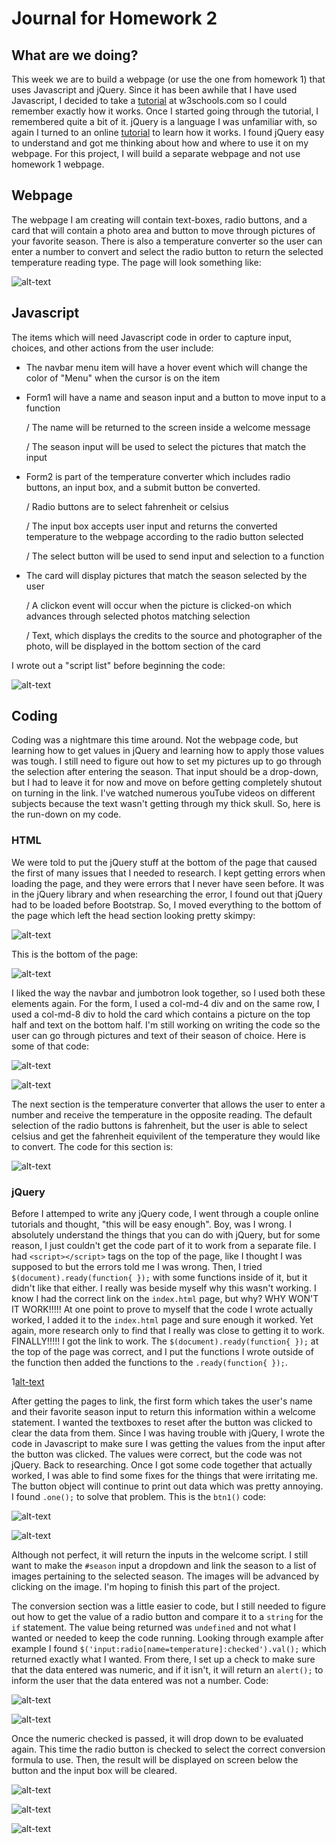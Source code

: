 # Journal for Homework 2

## What are we doing?

This week we are to build a webpage (or use the one from homework 1) that uses Javascript and jQuery. Since it has been awhile that I have used Javascript, I decided to take a [tutorial](https://www.w3schools.com/Js/) at w3schools.com so I could remember exactly how it works. Once I started going through the tutorial, I remembered quite a bit of it. jQuery is a language I was unfamiliar with, so again I turned to an online [tutorial](https://www.w3schools.com/jquery/default.asp) to learn how it works. I found jQuery easy to understand and got me thinking about how and where to use it on my webpage. For this project, I will build a separate webpage and not use homework 1 webpage.

## Webpage

The webpage I am creating will contain text-boxes, radio buttons, and a card that will contain a photo area and button to move through pictures of your favorite season. There is also a temperature converter so the user can enter a number to convert and select the radio button to return the selected temperature reading type.
The page will look something like: 

![alt-text](img/sketchofpage-crop.jpg)

## Javascript

The items which will need Javascript code in order to capture input, choices, and other actions from the user include:
  * The navbar menu item will have a hover event which will change the color of "Menu" when the cursor is on the item
  * Form1 will have a name and season input and a button to move input to a function
  
     / The name will be returned to the screen inside a welcome message
     
     / The season input will be used to select the pictures that match the input
     
  * Form2 is part of the temperature converter which includes radio buttons, an input box, and a submit button
    be converted.
    
     / Radio buttons are to select fahrenheit or celsius
     
     / The input box accepts user input and returns the converted temperature to the webpage according to the radio button selected
     
     / The select button will be used to send input and selection to a function
     
  * The card will display pictures that match the season selected by the user
  
     / A clickon event will occur when the picture is clicked-on which advances through selected photos matching selection
     
     / Text, which displays the credits to the source and photographer of the photo, will be displayed in the bottom section of the card
        
I wrote out a "script list" before beginning the code:

![alt-text](img/scriptItems.jpg)

## Coding

Coding was a nightmare this time around. Not the webpage code, but learning how to get values in jQuery and learning how to apply those values was tough. I still need to figure out how to set my pictures up to go through the selection after entering the season. That input should be a drop-down, but I had to leave it for now and move on before getting completely shutout on turning in the link. I've watched numerous youTube videos on different subjects because the text wasn't getting through my thick skull. So, here is the run-down on my code.

### HTML

We were told to put the jQuery stuff at the bottom of the page that caused the first of many issues that I needed to research. I kept getting errors when loading the page, and they were errors that I never have seen before. It was in the jQuery library and when researching the error, I found out that jQuery had to be loaded before Bootstrap. So, I moved everything to the bottom of the page which left the head section looking pretty skimpy:

![alt-text](img/head.JPG)

This is the bottom of the page:

![alt-text](img/bottom.JPG)

I liked the way the navbar and jumbotron look together, so I used both these elements again. For the form, I used a col-md-4 div and on the same row, I used a col-md-8 div to hold the card which contains a picture on the top half and text on the bottom half. I'm still working on writing the code so the user can go through pictures and text of their season of choice. Here is some of that code:

![alt-text](img/card.JPG)

![alt-text](img/web1.JPG)

The next section is the temperature converter that allows the user to enter a number and receive the temperature in the opposite reading. The default selection of the radio buttons is fahrenheit, but the user is able to select celsius and get the fahrenheit equivilent of the temperature they would like to convert. The code for this section is:

![alt-text](img/convert.JPG)

### jQuery

Before I attemped to write any jQuery code, I went through a couple online tutorials and thought, "this will be easy enough". Boy, was I wrong. I absolutely understand the things that you can do with jQuery, but for some reason, I just couldn't get the code part of it to work from a separate file. I had `<script></script>` tags on the top of the page, like I thought I was supposed to but the errors told me I was wrong. Then, I tried `$(document).ready(function{ });` with some functions inside of it, but it didn't like that either. I really was beside myself why this wasn't working. I know I had the correct link on the `index.html` page, but why? WHY WON'T IT WORK!!!!! At one point to prove to myself that the code I wrote actually worked, I added it to the `index.html` page and sure enough it worked. Yet again, more research only to find that I really was close to getting it to work. FINALLY!!!!! I got the link to work. The `$(document).ready(function{ });` at the top of the page was correct, and I put the functions I wrote outside of the function then added the functions to the `.ready(function{ });`.

1[alt-text](img/web6.JPG)

After getting the pages to link, the first form which takes the user's name and their favorite season input to return this information within a welcome statement. I wanted the textboxes to reset after the button was clicked to clear the data from them. Since I was having trouble with jQuery, I wrote the code in Javascript to make sure I was getting the values from the input after the button was clicked. The values were correct, but the code was not jQuery. Back to researching. Once I got some code together that actually worked, I was able to find some fixes for the things that were irritating me. The button object will continue to print out data which was pretty annoying. I found `.one();` to solve that problem. This is the `btn1()` code:

![alt-text](img/btn1.JPG)

![alt-text](img/web2.JPG)

Although not perfect, it will return the inputs in the welcome script. I still want to make the `#season` input a dropdown and link the season to a list of images pertaining to the selected season. The images will be advanced by clicking on the image. I'm hoping to finish this part of the project.

The conversion section was a little easier to code, but I still needed to figure out how to get the value of a radio button and compare it to a `string` for the `if` statement. The value being returned was `undefined` and not what I wanted or needed to keep the code running. Looking through example after example I found `$('input:radio[name=temperature]:checked').val();` which returned exactly what I wanted. From there, I set up a check to make sure that the data entered was numeric, and if it isn't, it will return an `alert();` to inform the user that the data entered was not a number. Code:

![alt-text](img/conbtn2.JPG)

![alt-text](img/web3.JPG)

Once the numeric checked is passed, it will drop down to be evaluated again. This time the radio button is checked to select the correct conversion formula to use. Then, the result will be displayed on screen below the button and the input box will be cleared. 

![alt-text](img/conbtn2.2.JPG)

![alt-text](img/web4.JPG)

![alt-text](img/web5.JPG)


